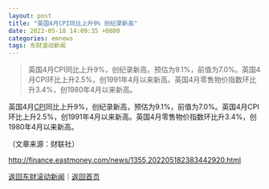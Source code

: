 ```yaml
---
layout: post
title: "英国4月CPI同比上升9% 创纪录新高"
date: 2022-05-18 14:09:35 +0800
categories: emnews
tags: 东财滚动新闻
---
```

> 英国4月CPI同比上升9%，创纪录新高，预估为9.1%，前值为7.0%。英国4月CPI环比上升2.5%，创1991年4月以来新高。英国4月零售物价指数环比升3.4%，创1980年4月以来新高。

<p>英国4月<span id="Info.336"><a href="http://data.eastmoney.com/cjsj/cpi.html" class="infokey">CPI</a></span>同比上升9%，创纪录新高，预估为9.1%，前值为7.0%。英国4月CPI环比上升2.5%，创1991年4月以来新高。英国4月零售物价指数环比升3.4%，创1980年4月以来新高。</p><p class="em_media">（文章来源：财联社）</p>

<http://finance.eastmoney.com/news/1355,202205182383442920.html>

[返回东财滚动新闻](//finews.withounder.com/emnews/)｜[返回首页](//finews.withounder.com/)